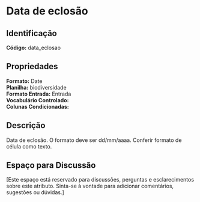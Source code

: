 # Data de eclosão

## Identificação
**Código:** data_eclosao

## Propriedades
**Formato:** Date  
**Planilha:** biodiversidade  
**Formato Entrada:** Entrada  
**Vocabulário Controlado:**   
**Colunas Condicionadas:**   

## Descrição
Data de eclosão. O formato deve ser dd/mm/aaaa. Conferir formato de célula como texto.

## Espaço para Discussão
[Este espaço está reservado para discussões, perguntas e esclarecimentos sobre este atributo. Sinta-se à vontade para adicionar comentários, sugestões ou dúvidas.]
